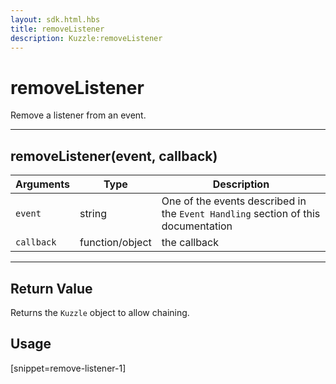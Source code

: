 ```yaml
---
layout: sdk.html.hbs
title: removeListener
description: Kuzzle:removeListener
---
```

  

# removeListener
Remove a listener from an event.

---

## removeListener(event, callback)

| Arguments | Type | Description |
|---------------|---------|----------------------------------------|
| ``event`` | string | One of the events described in the ``Event Handling`` section of this documentation |
| ``callback`` | function/object | the callback |

---

## Return Value

Returns the `Kuzzle` object to allow chaining.

## Usage

[snippet=remove-listener-1]
